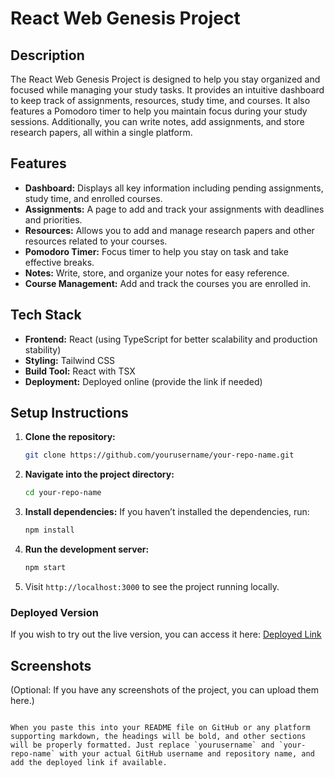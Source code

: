 # React Web Genesis Project

## Description
The React Web Genesis Project is designed to help you stay organized and focused while managing your study tasks. It provides an intuitive dashboard to keep track of assignments, resources, study time, and courses. It also features a Pomodoro timer to help you maintain focus during your study sessions. Additionally, you can write notes, add assignments, and store research papers, all within a single platform.

## Features
- **Dashboard:** Displays all key information including pending assignments, study time, and enrolled courses.
- **Assignments:** A page to add and track your assignments with deadlines and priorities.
- **Resources:** Allows you to add and manage research papers and other resources related to your courses.
- **Pomodoro Timer:** Focus timer to help you stay on task and take effective breaks.
- **Notes:** Write, store, and organize your notes for easy reference.
- **Course Management:** Add and track the courses you are enrolled in.

## Tech Stack
- **Frontend:** React (using TypeScript for better scalability and production stability)
- **Styling:** Tailwind CSS
- **Build Tool:** React with TSX
- **Deployment:** Deployed online (provide the link if needed)

## Setup Instructions
1. **Clone the repository:**
   ```bash
   git clone https://github.com/yourusername/your-repo-name.git
   ```
2. **Navigate into the project directory:**
   ```bash
   cd your-repo-name
   ```
3. **Install dependencies:**
   If you haven’t installed the dependencies, run:
   ```bash
   npm install
   ```
4. **Run the development server:**
   ```bash
   npm start
   ```
5. Visit `http://localhost:3000` to see the project running locally.

### Deployed Version
If you wish to try out the live version, you can access it here: [Deployed Link](Yhttps://react-web-genesis-project.vercel.app/)

## Screenshots
(Optional: If you have any screenshots of the project, you can upload them here.)
```

When you paste this into your README file on GitHub or any platform supporting markdown, the headings will be bold, and other sections will be properly formatted. Just replace `yourusername` and `your-repo-name` with your actual GitHub username and repository name, and add the deployed link if available.
